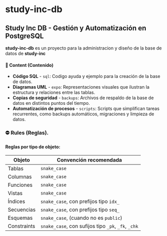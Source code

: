 # study-inc-db

## **Study Inc DB - Gestión y Automatización en PostgreSQL**  

**study-inc-db** es un proyecto para la administracion y diseño de la base de datos de **study-inc** 

#### 📂 Content (Contenido)

- **Código SQL** - `sql`: Codigo ayuda y ejemplo para la creación de la base de datos.
- **Diagramas UML** - `expo`: Representaciones visuales que ilustran la estructura y relaciones entre las tablas.
- **Copias de seguridad** - `backups`: Archivos de respaldo de la base de datos en distintos puntos del tiempo.
- **Automatización de procesos** - `scripts`: Scripts que simplifican tareas recurrentes, como backups automáticos, migraciones y limpieza de datos.

### ⛔ Rules (Reglas).

#### Reglas por tipo de objeto:

| **Objeto**  | **Convención recomendada**                          |
| ----------- | --------------------------------------------------- |
| Tablas      | `snake_case`                                        |
| Columnas    | `snake_case`                                        |
| Funciones   | `snake_case`                                        |
| Vistas      | `snake_case`                                        |
| Índices     | `snake_case`, con prefijos tipo `idx_`              |
| Secuencias  | `snake_case`, con prefijos tipo `seq_`              |
| Esquemas    | `snake_case`, (cuando no es `public`)                |
| Constraints | `snake_case`, con sufijos tipo `_pk`, `_fk`, `_chk` |